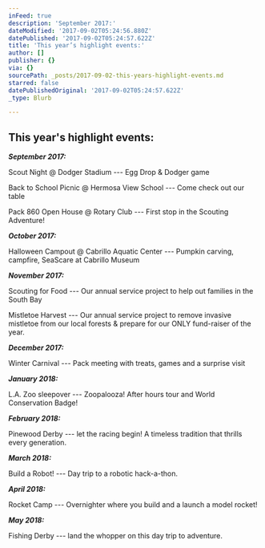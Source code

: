 ```yaml
---
inFeed: true
description: 'September 2017:'
dateModified: '2017-09-02T05:24:56.880Z'
datePublished: '2017-09-02T05:24:57.622Z'
title: 'This year’s highlight events:'
author: []
publisher: {}
via: {}
sourcePath: _posts/2017-09-02-this-years-highlight-events.md
starred: false
datePublishedOriginal: '2017-09-02T05:24:57.622Z'
_type: Blurb

---
```

## This year's highlight events:

_**September 2017:**_

Scout Night @ Dodger Stadium --- Egg Drop & Dodger game

Back to School Picnic @ Hermosa View School --- Come check out our table

Pack 860 Open House @ Rotary Club --- First stop in the Scouting Adventure!

_**October 2017:**_

Halloween Campout @ Cabrillo Aquatic Center --- Pumpkin carving, campfire, SeaScare at Cabrillo Museum

_**November 2017:**_

Scouting for Food --- Our annual service project to help out families in the South Bay

Mistletoe Harvest --- Our annual service project to remove invasive mistletoe from our local forests & prepare for our ONLY fund-raiser of the year.

_**December 2017:**_

Winter Carnival --- Pack meeting with treats, games and a surprise visit

_**January 2018:**_

L.A. Zoo sleepover --- Zoopalooza! After hours tour and World Conservation Badge!

_**February 2018:**_

Pinewood Derby --- let the racing begin! A timeless tradition that thrills every generation.

_**March 2018:**_

Build a Robot! --- Day trip to a robotic hack-a-thon.

_**April 2018:**_

Rocket Camp --- Overnighter where you build and a launch a model rocket!

_**May 2018:**_

Fishing Derby --- land the whopper on this day trip to adventure.